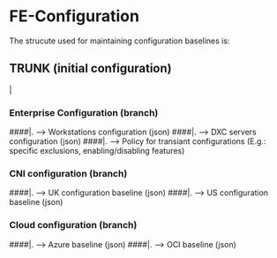 # FE-Configuration

The strucute used for maintaining configuration baselines is:

## TRUNK (initial configuration)
|
### Enterprise Configuration (branch)
####|.   --> Workstations configuration (json)
####|.   --> DXC servers configuration (json)
####|.   --> Policy for transiant configurations (E.g.: specific exclusions, enabling/disabling features)

### CNI configuration (branch)
####|.   --> UK configuration baseline (json)
####|.   --> US configuration baseline (json)

### Cloud configuration (branch)
####|.   --> Azure baseline (json)
####|.   --> OCI baseline (json)
